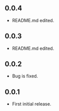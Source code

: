 ## 0.0.4

* README.md edited.


## 0.0.3

* README.md edited.


## 0.0.2

* Bug is fixed.


## 0.0.1

* First initial release.
